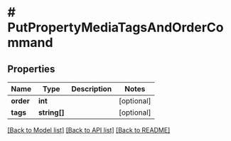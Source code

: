 # # PutPropertyMediaTagsAndOrderCommand

## Properties

Name | Type | Description | Notes
------------ | ------------- | ------------- | -------------
**order** | **int** |  | [optional] 
**tags** | **string[]** |  | [optional] 

[[Back to Model list]](../../README.md#documentation-for-models) [[Back to API list]](../../README.md#documentation-for-api-endpoints) [[Back to README]](../../README.md)


